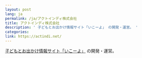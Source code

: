 ```yaml
---
layout: post
lang: ja
permalink: /ja/アクトインディ株式会社
title: アクトインディ株式会社
description: ' 子どもとお出かけ情報サイト「いこーよ」 の開発・運営。 '
categories: 
link: https://actindi.net/
---
```


<p><a href="https://iko-yo.net/">子どもとお出かけ情報サイト「いこーよ」</a> の開発・運営。</p>

